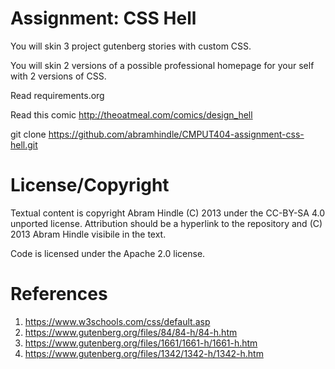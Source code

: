 Assignment: CSS Hell
====================

You will skin 3 project gutenberg stories with custom CSS.

You will skin 2 versions of a possible professional homepage for your
self with 2 versions of CSS.

Read requirements.org

Read this comic http://theoatmeal.com/comics/design_hell

git clone https://github.com/abramhindle/CMPUT404-assignment-css-hell.git

License/Copyright
=================

Textual content is copyright Abram Hindle (C) 2013 under the CC-BY-SA
4.0 unported license. Attribution should be a hyperlink to the
repository and (C) 2013 Abram Hindle visibile in the text.

Code is licensed under the Apache 2.0 license.

References
=================
1. https://www.w3schools.com/css/default.asp
2. https://www.gutenberg.org/files/84/84-h/84-h.htm
3. https://www.gutenberg.org/files/1661/1661-h/1661-h.htm
4. https://www.gutenberg.org/files/1342/1342-h/1342-h.htm
